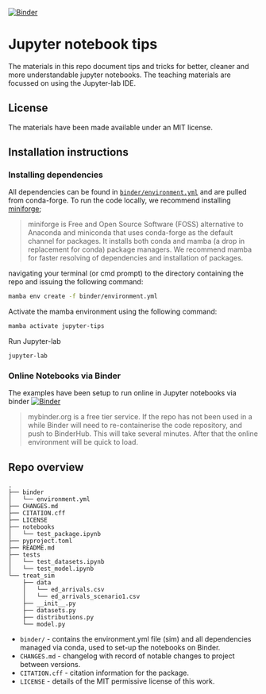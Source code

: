 [![Binder](https://mybinder.org/badge_logo.svg)](https://mybinder.org/v2/gh/TheOpenScienceNerd/jupyter-tips/HEAD)

# Jupyter notebook tips

The materials in this repo document tips and tricks for better, cleaner and more understandable jupyter notebooks.  The teaching materials are focussed on using the Jupyter-lab IDE.

## License

The materials have been made available under an MIT license.

## Installation instructions

### Installing dependencies

All dependencies can be found in [`binder/environment.yml`]() and are pulled from conda-forge.  To run the code locally, we recommend installing [miniforge](https://github.com/conda-forge/miniforge);

> miniforge is Free and Open Source Software (FOSS) alternative to Anaconda and miniconda that uses conda-forge as the default channel for packages. It installs both conda and mamba (a drop in replacement for conda) package managers.  We recommend mamba for faster resolving of dependencies and installation of packages. 

navigating your terminal (or cmd prompt) to the directory containing the repo and issuing the following command:

```bash
mamba env create -f binder/environment.yml
```

Activate the mamba environment using the following command:

```bash
mamba activate jupyter-tips
```

Run Jupyter-lab

```
jupyter-lab
```

### Online Notebooks via Binder

The examples have been setup to run online in Jupyter notebooks via binder [![Binder](https://mybinder.org/badge_logo.svg)](https://mybinder.org/v2/gh/TheOpenScienceNerd/jupyter-tips/HEAD)

> mybinder.org is a free tier service.  If the repo has not been used in a while Binder will need to re-containerise the code repository, and push to BinderHub. This will take several minutes. After that the online environment will be quick to load.

## Repo overview

```
.
├── binder
│   └── environment.yml
├── CHANGES.md
├── CITATION.cff
├── LICENSE
├── notebooks
│   └── test_package.ipynb
├── pyproject.toml
├── README.md
├── tests
│   └── test_datasets.ipynb
│   └── test_model.ipynb
└── treat_sim
    ├── data
    │   └── ed_arrivals.csv
    │   └── ed_arrivals_scenario1.csv
    ├── __init__.py
    ├── datasets.py
    ├── distributions.py
    └── model.py
```

* `binder/` - contains the environment.yml file (sim) and all dependencies managed via conda, used to set-up the notebooks on Binder.
* `CHANGES.md` - changelog with record of notable changes to project between versions.
* `CITATION.cff` - citation information for the package.
* `LICENSE` - details of the MIT permissive license of this work.

